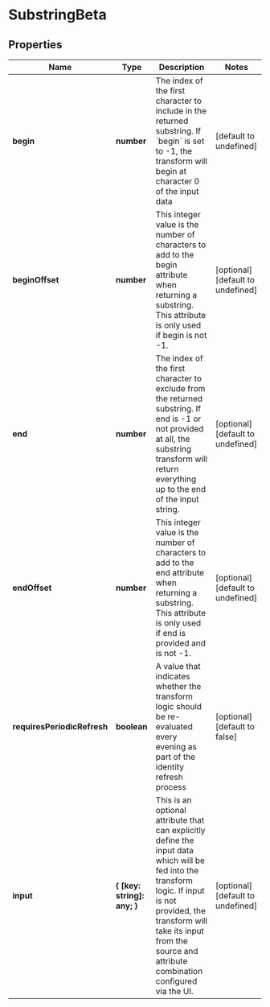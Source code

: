 # SubstringBeta

## Properties

Name | Type | Description | Notes
------------ | ------------- | ------------- | -------------
**begin** | **number** | The index of the first character to include in the returned substring.   If &#x60;begin&#x60; is set to -1, the transform will begin at character 0 of the input data  | [default to undefined]
**beginOffset** | **number** | This integer value is the number of characters to add to the begin attribute when returning a substring.   This attribute is only used if begin is not -1.  | [optional] [default to undefined]
**end** | **number** | The index of the first character to exclude from the returned substring.  If end is -1 or not provided at all, the substring transform will return everything up to the end of the input string.  | [optional] [default to undefined]
**endOffset** | **number** | This integer value is the number of characters to add to the end attribute when returning a substring.   This attribute is only used if end is provided and is not -1.  | [optional] [default to undefined]
**requiresPeriodicRefresh** | **boolean** | A value that indicates whether the transform logic should be re-evaluated every evening as part of the identity refresh process | [optional] [default to false]
**input** | **{ [key: string]: any; }** | This is an optional attribute that can explicitly define the input data which will be fed into the transform logic. If input is not provided, the transform will take its input from the source and attribute combination configured via the UI. | [optional] [default to undefined]

